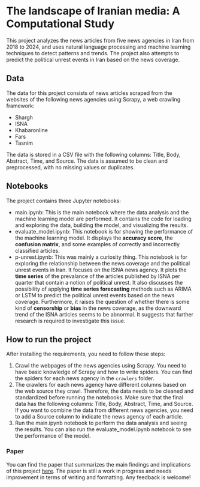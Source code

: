 # The landscape of Iranian media: A Computational Study

This project analyzes the news articles from five news agencies in Iran from 2018 to 2024, and uses natural language processing and machine learning techniques to detect patterns and trends. The project also attempts to predict the political unrest events in Iran based on the news coverage.

## Data

The data for this project consists of news articles scraped from the websites of the following news agencies using Scrapy, a web crawling framework:

- Shargh
- ISNA
- Khabaronline
- Fars
- Tasnim

The data is stored in a CSV file with the following columns: Title, Body, Abstract, Time, and Source. The data is assumed to be clean and preprocessed, with no missing values or duplicates.

## Notebooks

The project contains three Jupyter notebooks:

- main.ipynb: This is the main notebook where the data analysis and the machine learning model are performed. It contains the code for loading and exploring the data, building the model, and visualizing the results.
- evaluate_model.ipynb: This notebook is for showing the performance of the machine learning model. It displays the **accuracy score**, the **confusion matrix**, and some examples of correctly and incorrectly classified articles.
- p-unrest.ipynb: This was mainly a curiosity thing. This notebook is for exploring the relationship between the news coverage and the political unrest events in Iran. It focuses on the ISNA news agency. It plots the **time series** of the prevalance of the articles published by ISNA per quarter that contain a notion of political unrest. It also discusses the possibility of applying **time series forecasting** methods such as ARIMA or LSTM to predict the political unrest events based on the news coverage. Furthermore, it raises the question of whether there is some kind of **censorship** or **bias** in the news coverage, as the downward trend of the ISNA articles seems to be abnormal. It suggests that further research is required to investigate this issue.

## How to run the project

After installing the requirements, you need to follow these steps:

1. Crawl the webpages of the news agencies using Scrapy. You need to have basic knowledge of Scrapy and how to write spiders. You can find the spiders for each news agency in the `crawlers` folder.
2. The crawlers for each news agency have different columns based on the web source they crawl. Therefore, the data needs to be cleaned and standardized before running the notebooks. Make sure that the final data has the following columns: Title, Body, Abstract, Time, and Source. If you want to combine the data from different news agencies, you need to add a Source column to indicate the news agency of each article.
3. Run the main.ipynb notebook to perform the data analysis and seeing the results. You can also run the evaluate_model.ipynb notebook to see the performance of the model.

### Paper

You can find the paper that summarizes the main findings and implications of this project [here](https://drive.google.com/file/d/12wQAGaohkQweZI0s7hcKXCQjphWGZn5q/view?usp=sharing). The paper is still a work in progress and needs improvement in terms of writing and formatting. Any feedback is welcome!
